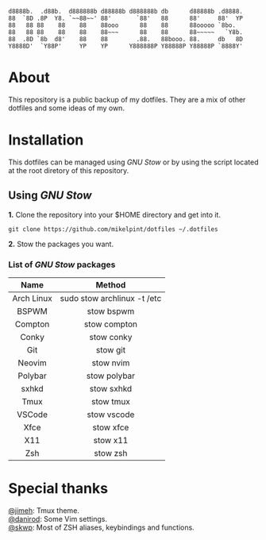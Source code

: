 ```
d8888b.  .d88b.  d888888b d88888b d888888b db      d88888b .d8888.
88  `8D .8P  Y8. `~~88~~' 88'       `88'   88      88'     88'  YP
88   88 88    88    88    88ooo      88    88      88ooooo `8bo.  
88   88 88    88    88    88~~~      88    88      88~~~~~   `Y8b.
88  .8D `8b  d8'    88    88        .88.   88booo. 88.     db   8D
Y8888D'  `Y88P'     YP    YP      Y888888P Y88888P Y88888P `8888Y'
```

# About

This repository is a public backup of my dotfiles.
They are a mix of other dotfiles and some ideas of my own.

# Installation

This dotfiles can be managed using *GNU Stow* or by using the script located at the root diretory of this repository.

## Using *GNU Stow*

**1.** Clone the repository into your $HOME directory and get into it.

```
git clone https://github.com/mikelpint/dotfiles ~/.dotfiles
```

**2.** Stow the packages you want.

### List of *GNU Stow* packages

|    Name    |            Method           |
|:----------:|:---------------------------:|
| Arch Linux | sudo stow archlinux -t /etc |
|    BSPWM   |          stow bspwm         |
|   Compton  |         stow compton        |
|    Conky   |          stow conky         |
|     Git    |           stow git          |
|   Neovim   |          stow nvim          |
|   Polybar  |         stow polybar        |
|    sxhkd   |          stow sxhkd         |
|    Tmux    |          stow tmux          |
|   VSCode   |         stow vscode         |
|    Xfce    |          stow xfce          |
|     X11    |           stow x11          |
|     Zsh    |           stow zsh          |

# Special thanks

[@jimeh](https:/github.com/jimeh): Tmux theme.
<br>
[@danirod](https://github.com/danirod): Some Vim settings.
<br>
[@skwp](https://github.com/skwp): Most of ZSH aliases, keybindings and functions.
